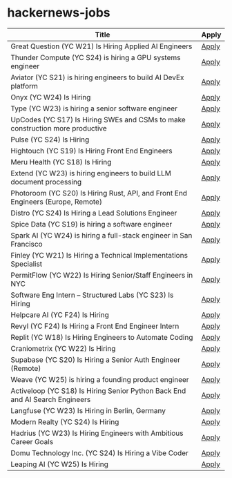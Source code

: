 # hackernews-jobs

<!-- table start -->

| Title | Apply |
|-------|-----|
| Great Question (YC W21) Is Hiring Applied AI Engineers | [Apply](https://www.ycombinator.com/companies/great-question/jobs/AtPa8pe-ai-engineer) |
| Thunder Compute (YC S24) is hiring a GPU systems engineer | [Apply](https://www.ycombinator.com/companies/thunder-compute/jobs/fRSS8JQ-systems-engineer) |
| Aviator (YC S21) is hiring engineers to build AI DevEx platform | [Apply](https://www.ycombinator.com/companies/aviator/jobs) |
| Onyx (YC W24) Is Hiring | [Apply](https://www.ycombinator.com/companies/onyx/jobs/CUHpbpE-founding-devrel-engineer) |
| Type (YC W23) is hiring a senior software engineer | [Apply](https://www.ycombinator.com/companies/type/jobs/m3GcN1t-senior-software-engineer) |
| UpCodes (YC S17) Is Hiring SWEs and CSMs to make construction more productive | [Apply](https://up.codes/careers?utm_source=HN) |
| Pulse (YC S24) Is Hiring | [Apply](https://www.ycombinator.com/companies/pulse-3/jobs/6o4mkAj-machine-learning-engineer) |
| Hightouch (YC S19) Is Hiring Front End Engineers | [Apply](https://job-boards.greenhouse.io/hightouch/jobs/5437380004) |
| Meru Health (YC S18) Is Hiring | [Apply](https://www.ycombinator.com/companies/meru-health/jobs/ZjKcsyk-director-growth-marketing) |
| Extend (YC W23) is hiring engineers to build LLM document processing | [Apply](https://jobs.ashbyhq.com/extend/9d4d8974-bd9b-432d-84ec-8268e5a8ed37) |
| Photoroom (YC S20) Is Hiring Rust, API, and Front End Engineers (Europe, Remote) | [Apply](https://jobs.ashbyhq.com/photoroom?departmentId=5a691019-9344-462b-9f4b-4efb68086e05&utm_source=yc) |
| Distro (YC S24) Is Hiring a Lead Solutions Engineer | [Apply](https://www.ycombinator.com/companies/distro/jobs/hJQCfVH-lead-solutions-engineer) |
| Spice Data (YC S19) is hiring a software engineer | [Apply](https://www.ycombinator.com/companies/spice-data/jobs/TijA35R-software-engineer) |
| Spark AI (YC W24) is hiring a full-stack engineer in San Francisco | [Apply](https://www.ycombinator.com/companies/spark/jobs/kDeJlPK-software-engineer-full-stack) |
| Finley (YC W21) Is Hiring a Technical Implementations Specialist | [Apply](https://ats.rippling.com/finley-technologies/jobs) |
| PermitFlow (YC W22) Is Hiring Senior/Staff Engineers in NYC | [Apply](https://jobs.ashbyhq.com/permitflow?departmentId=d33195eb-8978-4439-abc6-5a8a072de808) |
| Software Eng Intern – Structured Labs (YC S23) Is Hiring | [Apply](https://www.ycombinator.com/companies/structured-labs/jobs/MWU8Ws3-software-engineer-intern) |
| Helpcare AI (YC F24) Is Hiring | [Apply](https://docs.google.com/forms/d/e/1FAIpQLScpzOyP_mk3muEpbKrnW8UTZB_yP5SJwjbeT8_6A6fhdvpJCg/viewform?usp=preview) |
| Revyl (YC F24) Is Hiring a Front End Engineer Intern | [Apply](https://www.ycombinator.com/companies/revyl/jobs/5rbIJLP-frontend-engineer-intern) |
| Replit (YC W18) Is Hiring Engineers to Automate Coding | [Apply](https://replit.com/careers) |
| Craniometrix (YC W22) Is Hiring | [Apply](https://www.ycombinator.com/companies/craniometrix/jobs/ugwcSrU-chief-of-staff) |
| Supabase (YC S20) Is Hiring a Senior Auth Engineer (Remote) | [Apply](https://jobs.ashbyhq.com/supabase/a2ede2c7-3792-4bfd-951d-686267b2b9a8) |
| Weave (YC W25) is hiring a founding product engineer | [Apply](https://www.ycombinator.com/companies/weave-3/jobs/E0LFOgu-founding-product-engineer) |
| Activeloop (YC S18) Is Hiring Senior Python Back End and AI Search Engineers | [Apply](https://careers.activeloop.ai/) |
| Langfuse (YC W23) Is Hiring in Berlin, Germany | [Apply](https://langfuse.com/careers) |
| Modern Realty (YC S24) Is Hiring | [Apply](https://www.workatastartup.com/jobs/66546) |
| Hadrius (YC W23) Is Hiring Engineers with Ambitious Career Goals | [Apply](https://www.ycombinator.com/companies/hadrius/jobs/CObSGR0-founding-software-engineer-tech-lead) |
| Domu Technology Inc. (YC S24) Is Hiring a Vibe Coder | [Apply](https://www.ycombinator.com/companies/domu-technology-inc/jobs/hwWsGdU-vibe-coder-ai-engineer) |
| Leaping AI (YC W25) Is Hiring | [Apply](https://www.ycombinator.com/companies/leaping-ai/jobs/BpsfpvY-founding-full-stack-engineer) |

<!-- table end -->
